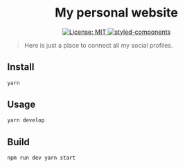 <h1 align="center">My personal website</h1>
<p align="center">
  <a href="https://github.com/irafaelasilva/website">
    <img alt="License: MIT" src="https://img.shields.io/badge/License-MIT-yellow.svg" target="_blank" />
  </a>
  <a href="https://github.com/styled-components/styled-components">
    <img alt="styled-components" src="https://img.shields.io/badge/style-%F0%9F%92%85%20styled--components-orange.svg?colorB=daa357&colorA=db748e" target="_blank" />
  </a>
</p>

> Here is just a place to connect all my social profiles.

## Install

```sh
yarn
```

## Usage

```sh
yarn develop
```

## Build

```sh
npm run dev	yarn start

```
